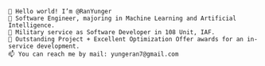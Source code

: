     👋 Hello world! I’m @RanYunger
    👀 Software Engineer, majoring in Machine Learning and Artificial Intelligence. 
    🌱 Military service as Software Developer in 108 Unit, IAF.
    💞️ Outstanding Project + Excellent Optimization Offer awards for an in-service development.
    📫 You can reach me by mail: yungeran7@gmail.com

